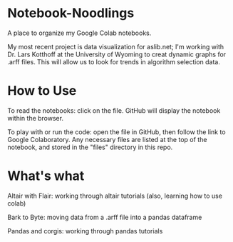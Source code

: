 # Notebook-Noodlings
A place to organize my Google Colab notebooks.

My most recent project is data visualization for aslib.net; I'm working with Dr. Lars Kotthoff at the University of Wyoming to creat dynamic graphs for .arff files. This will allow us to look for trends in algorithm selection data.

# How to Use
To read the notebooks: click on the file. GitHub will display the notebook within the browser.

To play with or run the code: open the file in GitHub, then follow the link to Google Colaboratory. Any necessary files are listed at the top of the notebook, and stored in the "files" directory in this repo.

# What's what
Altair with Flair: working through altair tutorials (also, learning how to use colab)

Bark to Byte: moving data from a .arff file into a pandas dataframe

Pandas and corgis: working through pandas tutorials
